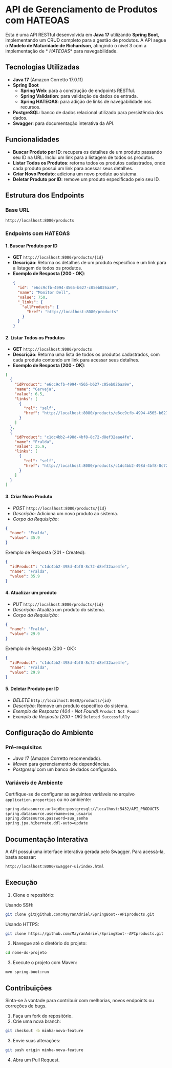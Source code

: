 # API de Gerenciamento de Produtos com HATEOAS

Esta é uma API RESTful desenvolvida em **Java 17** utilizando **Spring Boot**, implementando um CRUD completo para a
gestão de produtos. A API segue o **Modelo de Maturidade de Richardson**, atingindo o nível 3 com a implementação de *
*HATEOAS** para navegabilidade.

## Tecnologias Utilizadas

- **Java 17** (Amazon Corretto 17.0.11)
- **Spring Boot**
    - **Spring Web**: para a construção de endpoints RESTful.
    - **Spring Validation**: para validação de dados de entrada.
    - **Spring HATEOAS**: para adição de links de navegabilidade nos recursos.
- **PostgreSQL**: banco de dados relacional utilizado para persistência dos dados.
- **Swagger**: para documentação interativa da API.

## Funcionalidades

- **Buscar Produto por ID**: recupera os detalhes de um produto passando seu ID na URL. Inclui um link para a listagem
  de todos os produtos.
- **Listar Todos os Produtos**: retorna todos os produtos cadastrados, onde cada produto possui um link para acessar
  seus detalhes.
- **Criar Novo Produto**: adiciona um novo produto ao sistema.
- **Deletar Produto por ID**: remove um produto especificado pelo seu ID.

## Estrutura dos Endpoints

### Base URL

`http://localhost:8080/products`

### Endpoints com HATEOAS

#### 1. Buscar Produto por ID

- **GET** `http://localhost:8080/products/{id}`
- **Descrição**: Retorna os detalhes de um produto específico e um link para a listagem de todos os produtos.
- **Exemplo de Resposta (200 - OK)**:
  ```json
  {
    "id": "e6cc9cfb-4994-4565-b627-c05eb026aa9",
    "name": "Monitor Dell",
    "value": 750,
    "_links": {
      "allProducts": {
        "href": "http://localhost:8080/products"
      }
    }
  }
  ```

#### 2. Listar Todos os Produtos

- **GET** `http://localhost:8080/products`
- **Descrição**: Retorna uma lista de todos os produtos cadastrados, com cada produto contendo um link para acessar seus
  detalhes.
- **Exemplo de Resposta (200 - OK)**:

```json
[
  {
    "idProduct": "e6cc9cfb-4994-4565-b627-c05eb026aa9e",
    "name": "Cerveja",
    "value": 6.5,
    "links": [
      {
        "rel": "self",
        "href": "http://localhost:8080/products/e6cc9cfb-4994-4565-b627-c05eb026aa9e"
      }
    ]
  },
  {
    "idProduct": "c1dc4bb2-498d-4bf8-8c72-d8ef32aae4fe",
    "name": "Fralda",
    "value": 35.9,
    "links": [
      {
        "rel": "self",
        "href": "http://localhost:8080/products/c1dc4bb2-498d-4bf8-8c72-d8ef32aae4fe"
      }
    ]
  }
]
```

#### 3. Criar Novo Produto

- _POST_ `http://localhost:8080/products/{id}`
- _Descrição_: Adiciona um novo produto ao sistema.
- _Corpo da Requisição_:

```json
{
  "name": "Fralda",
  "value": 35.9
}
```

Exemplo de Resposta (201 - Created):

```json
{
  "idProduct": "c1dc4bb2-498d-4bf8-8c72-d8ef32aae4fe",
  "name": "Fralda",
  "value": 35.9
}
```

#### 4. Atualizar um produto

- _PUT_ `http://localhost:8080/products/{id}`
- _Descrição_: Atualiza um produto do sistema.
- _Corpo da Requisição_:

```json
{
  "name": "Fralda",
  "value": 29.9
}
```

Exemplo de Resposta (200 - OK):

```json
{
  "idProduct": "c1dc4bb2-498d-4bf8-8c72-d8ef32aae4fe",
  "name": "Fralda",
  "value": 29.9
}
```

#### 5. Deletar Produto por ID

- _DELETE_ `http://localhost:8080/products/{id}`
- _Descrição_: Remove um produto específico do sistema.
- _Exemplo de Resposta (404 - Not Found)_:`Product Not Found`
- _Exemplo de Resposta (200 - OK)_:`Deleted Successfully`

## Configuração do Ambiente

### Pré-requisitos

- _Java 17_ (Amazon Corretto recomendado).
- _Maven_ para gerenciamento de dependências.
- _Postgresql_ com um banco de dados configurado.

### Variáveis de Ambiente

Certifique-se de configurar as seguintes variáveis no arquivo `application.properties` ou no ambiente:

```bash
spring.datasource.url=jdbc:postgresql://localhost:5432/API_PRODUCTS
spring.datasource.username=seu_usuario
spring.datasource.password=sua_senha
spring.jpa.hibernate.ddl-auto=update
```

## Documentação Interativa

A API possui uma interface interativa gerada pelo Swagger. Para acessá-la, basta acessar:

```bash
http://localhost:8080/swagger-ui/index.html
```

## Execução

1. Clone o repositório:

Usando SSH:

```bash
git clone git@github.com:MayranAdriel/SpringBoot--APIproducts.git
```

Usando HTTPS:

```bash
git clone https://github.com/MayranAdriel/SpringBoot--APIproducts.git
```

2. Navegue até o diretório do projeto:

```bash
cd nome-do-projeto
```

3. Execute o projeto com Maven:

```bash
mvn spring-boot:run
```

## Contribuições

Sinta-se à vontade para contribuir com melhorias, novos endpoints ou correções de bugs.

1. Faça um fork do repositório.
2. Crie uma nova branch:

```bash
git checkout -b minha-nova-feature
```

3. Envie suas alterações:

```bash
git push origin minha-nova-feature
```

4. Abra um Pull Request.
